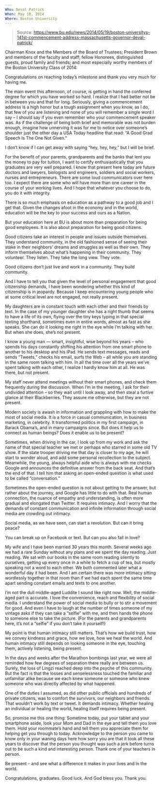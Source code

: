 ```yaml
---
Who: Deval Patrick
When: May 18, 2014
Where: Boston University
---
```


> Source: https://www.bu.edu/news/2014/05/19/boston-universitys-141st-commencement-address-massachusetts-governor-deval-patrick/

Chairman Knox and the Members of the Board of Trustees; President Brown and members of the faculty and staff; fellow Honorees, distinguished guests, proud family and friends; and most especially worthy members of the Boston University Class of 2014:

Congratulations on reaching today’s milestone and thank you very much for having me.

The main event this afternoon, of course, is getting in hand the conferred degree for which you have worked so hard.  I realize that I had better not be in between you and that for long.  Seriously, giving a commencement address is a high honor but a tough assignment when you know, as I do, that few of you are listening and none of you will remember a single word I say – I should say if you even remember who your commencement speaker was.  As if the challenge of being both brief and memorable was not burden enough, imagine how unnerving it was for me to notice over someone’s shoulder just the other day a USA Today headline that read: “A Good Grad Speech Is The One Not Given.”

I don’t know if I can get away with saying “hey, hey, hey,” but I will be brief.

For the benefit of your parents, grandparents and the banks that lent you the money to pay for tuition, I want to certify enthusiastically that you graduates are very well prepared.  I know that present here today are future doctors and lawyers, biologists and engineers, soldiers and social workers, nurses and entrepreneurs.  There are some loud communicators over here too. I expect there are some who will have more than one career in the course of your working lives.  And I hope that whatever you choose to do, you do it with integrity.

There is so much emphasis on education as a pathway to a good job and I get that.  Given the changes afoot in the economy and in the world, education will be the key to your success and ours as a Nation.

But your education here at BU is about more than preparation for being good employees.  It is also about preparation for being good citizens.

Good citizens take an interest in people and issues outside themselves.  They understand community, in the old fashioned sense of seeing their stake in their neighbors’ dreams and struggles as well as their own.  They inform themselves about what’s happening in their community.  They volunteer.  They listen.  They take the long view.  They vote.

Good citizens don’t just live and work in a community.  They build community.

And I have to tell you that given the level of personal engagement that good citizenship demands, I have been wondering whether this kind of citizenship is in jeopardy.  Because I keep encountering young people who at some critical level are not engaged, not really present.

My daughters are in constant touch with each other and their friends by text.  In the case of my younger daughter she has a right thumb that seems to have a life of its own, flying over the tiny keys typing in that special texting shorthand, sometimes even in entire words, almost as fast as she speaks.  She can do it looking me right in the eye while I’m talking with her.  But when she does, she’s not present.

I know a young man — smart, insightful, wise beyond his years – who spends his days constantly shifting his attention from one smart phone to another to his desktop and his iPad.  He sends text messages, reads and sends “Tweets,” checks his email, surfs the Web – all while you are standing in the same room talking with him.  In all the time over all the years we’ve spent talking with each other, I realize I hardly know him at all.  He was there, but not present.

My staff never attend meetings without their smart phones, and check them frequently during the discussion.  When I’m in the meeting, I ask for their undivided attention – so they wait until I look away, and then steal a furtive glance at their Blackberries.  They assure me otherwise, but they are not present.

Modern society is awash in information and grappling with how to make the most of social media.  It is a force in casual communication, in business marketing, in celebrity.  It transformed politics in my first campaign, in Barack Obama’s, and in many campaigns since.  But does it help us to connect as human beings?  Does it enable us to be present?

Sometimes, when driving in the car, I look up from my work and ask the name of that special teacher we met or perhaps who starred in some old TV show.  If the state trooper driving me that day is closer to my age, he will start to wonder aloud, and add some personal recollection to the subject.  Meanwhile, the young, always helpful aide who is always with me checks Google and announces the definitive answer from the back seat.  And that’s the end of that.  I tell him that asking an open-ended question is what used to be called “conversation.”

Sometimes the open-ended question is not about getting to the answer, but rather about the journey, and Google has little to do with that.  Real human connection, the nuance of empathy and understanding, is often more gradual and elongated than Twitter.  It requires intimacy.  And I worry that the demands of constant communication and infinite information through social media are crowding out intimacy.

Social media, as we have seen, can start a revolution.  But can it bring peace?

You can break up on Facebook or text.  But can you also fall in love?

My wife and I have been married 30 years this month.  Several weeks ago we had a rare Sunday without any plans and we spent the day reading.  Just reading.  We sat with our books in the same room reading silently to ourselves, getting up every once in a while to fetch a cup of tea, but mostly speaking not a word to each other.  We both commented later what a wonderful day it had been.  And I am certain there was more intimacy sitting wordlessly together in that room than if we had each spent the same time apart sending constant emails and texts to one another.

I’m not the dull middle-aged Luddite I sound like right now.  Well, the middle-aged part is accurate.  I love the convenience, reach and flexibility of social media.  I understand the power of social media to bully or to stir a movement for good.  And even I have to laugh at the number of times someone of my vintage asks if they can take a “selfie” with me, and then hands the phone to someone else to take the picture.  (For the parents and grandparents here, it’s not a “selfie” if you don’t take it yourself!)

My point is that human intimacy still matters.  That’s how we build trust, how we convey kindness and grace, how we love, how we heal the world.  And human intimacy still depends on looking someone in the eye, touching them, actively listening, being present.

In the days and weeks after the Marathon bombings last year, we were all reminded how few degrees of separation there really are between us.  Surely, the loss of Lingzi reached deep into the psyche of this community.  But the fact is that the losses  and senselessness touched the familiar and unfamiliar alike because we each knew someone or someone who knew someone who was directly affected by what happened.

One of the duties I assumed, as did other public officials and hundreds of private citizens, was to comfort the survivors, our neighbors and friends.  That wouldn’t work by text or tweet.  It demands intimacy.  Whether healing an individual or healing the world, healing itself requires being present.

So, promise me this one thing:  Sometime today, put your tablet and your smartphone aside, look your Mom and Dad in the eye and tell them you love them.  Hold your roommate’s hand and tell them you appreciate them for helping get you through to today.  Acknowledge to the person you came to know only in your waning days here how sorry you are that it took all these years to discover that the person you thought was such a jerk before turns out to be such a kind and interesting person.  Thank one of your teachers in person.

Be present – and see what a difference it makes in your lives and in the world.

Congratulations, graduates.  Good luck.  And God bless you. Thank you.